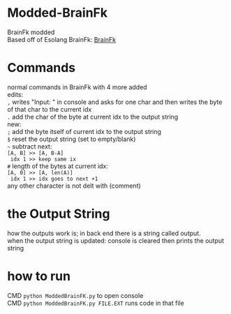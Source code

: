 
# Modded-BrainFk
BrainFk modded  
Based off of Esolang BrainFk: [BrainFk](https://esolangs.org/wiki/Brainfuck)  

# Commands
normal commands in BrainFk with 4 more added  
edits:  
`,` writes "Input: " in console and asks for one char and then writes the byte of that char to the current idx  
`.` add the char of the byte at current idx to the output string  
new:  
`;` add the byte itself of current idx to the output string  
`$` reset the output string (set to empty/blank)  
`~` subtract next:  
`[A, B] >> [A, B-A]`  
` idx 1 >> keep same ix`  
`#` length of the bytes at current idx:  
`[A, 0] >> [A, len(A)]`  
` idx 1 >> idx goes to next +1`  
 any other character is not delt with (comment)  
 
 # the Output String  
 how the outputs work is; in back end there is a string called output.  
 when the output string is updated: console is cleared then prints the output string  
 
 # how to run
 CMD `python ModdedBrainFK.py` to open console  
 CMD `python ModdedBrainFK.py FILE.EXT` runs code in that file
